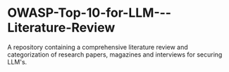 # OWASP-Top-10-for-LLM---Literature-Review
A repository containing a comprehensive literature review and categorization of research papers, magazines and interviews for securing LLM's.
